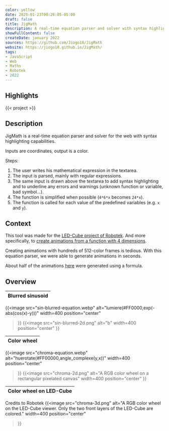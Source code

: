 ```yaml
---
color: yellow
date: 2025-01-23T00:26:05-05:00
draft: false
title: JigMath
description: A real-time equation parser and solver with syntax highlighting capabilities
showFullContent: false
createDate: january 2022
sources: https://github.com/Jiogo18/JigMath
website: https://jiogo18.github.io/JigMath/
tags:
- JavaScript
- Web
- Maths
- Robotek
- 2022
---
```


## Highlights

{{< project >}}

## Description

JigMath is a real-time equation parser and solver for the web with syntax highlighting capabilities.

Inputs are coordinates, output is a color.

Steps:
1. The user writes his mathematical expression in the textarea.
2. The input is parsed, mainly with regular expressions.
3. The same input is drawn above the textarea to add syntax highlighting and to underline any errors and warnings (unknown function or variable, bad symbol...).
4. The function is simplified when possible (`4*6*x` becomes `24*x`).
5. The function is called for each value of the predefined variables (e.g. `x` and `y`).

## Context

This tool was made for the [LED-Cube project of Robotek](https://github.com/Robotek-Orleans/Led-Cube).
And more specifically, to [create animations from a function with 4 dimensions](https://jiogo18.github.io/LED-Cube/WEB/animation/from_image/).

Creating animations with hundreds of 512-color frames is tedious.
With this equation parser, we were able to generate animations in seconds.

About half of the animations [here](https://jiogo18.github.io/LED-Cube/WEB/animation/open/) were generated using a formula.

## Overview

| Blurred sinusoid |
| :------------------: |
{{<image
	src="sin-blurred-equation.webp"
	alt="lumiere(#FF0000,exp(-abs(cos(x)-y)))"
	width=400
	position="center"
>}}
{{<image
	src="sin-blurred-2d.png"
	alt="b"
	width=400
	position="center"
>}}

| Color wheel |
| :------------------: |
{{<image
	src="chroma-equation.webp"
	alt="huerotate(#FF00000,angle_complexe(y,x))"
	width=400
	position="center"
>}}
{{<image
	src="chroma-2d.png"
	alt="A RGB color wheel on a rectangular pixelated canvas"
	width=400
	position="center"
>}}

| Color wheel on LED-Cube |
| :------------------: |
Credits to Robotek
{{<image
	src="chroma-3d.png"
	alt="A RGB color wheel on the LED-Cube viewer. Only the two front layers of the LED-Cube are colored."
	width=400
	position="center"
>}}

